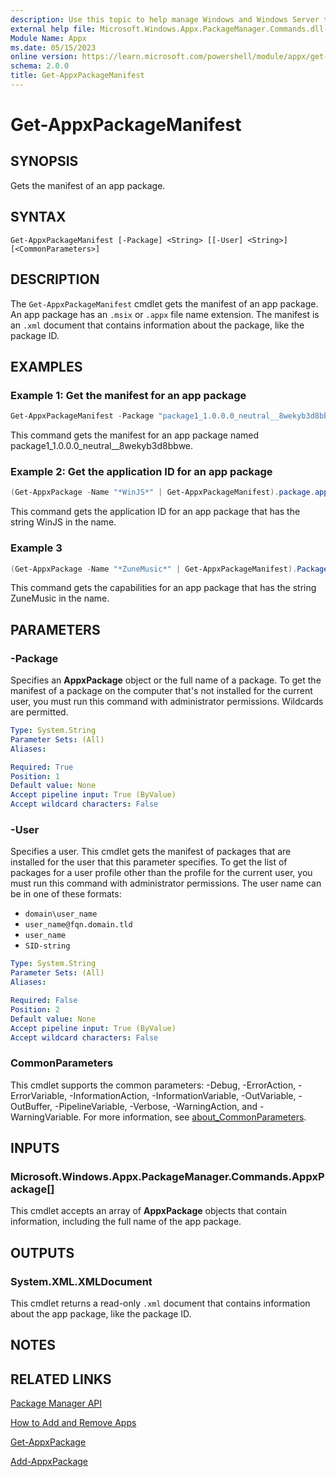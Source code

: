 ```yaml
---
description: Use this topic to help manage Windows and Windows Server technologies with Windows PowerShell.
external help file: Microsoft.Windows.Appx.PackageManager.Commands.dll-Help.xml
Module Name: Appx
ms.date: 05/15/2023
online version: https://learn.microsoft.com/powershell/module/appx/get-appxpackagemanifest?view=windowsserver2025-ps&wt.mc_id=ps-gethelp
schema: 2.0.0
title: Get-AppxPackageManifest
---
```


# Get-AppxPackageManifest

## SYNOPSIS
Gets the manifest of an app package.

## SYNTAX

```
Get-AppxPackageManifest [-Package] <String> [[-User] <String>] [<CommonParameters>]
```

## DESCRIPTION

The `Get-AppxPackageManifest` cmdlet gets the manifest of an app package. An app package has an
`.msix` or `.appx` file name extension. The manifest is an `.xml` document that contains
information about the package, like the package ID.

## EXAMPLES

### Example 1: Get the manifest for an app package

```powershell
Get-AppxPackageManifest -Package "package1_1.0.0.0_neutral__8wekyb3d8bbwe"
```

This command gets the manifest for an app package named package1_1.0.0.0_neutral__8wekyb3d8bbwe.

### Example 2: Get the application ID for an app package

```powershell
(Get-AppxPackage -Name "*WinJS*" | Get-AppxPackageManifest).package.applications.application.id
```

This command gets the application ID for an app package that has the string WinJS in the name.

### Example 3

```powershell
(Get-AppxPackage -Name "*ZuneMusic*" | Get-AppxPackageManifest).Package.Capabilities
```

This command gets the capabilities for an app package that has the string ZuneMusic in the name.

## PARAMETERS

### -Package

Specifies an **AppxPackage** object or the full name of a package. To get the manifest of a package
on the computer that's not installed for the current user, you must run this command with
administrator permissions. Wildcards are permitted.

```yaml
Type: System.String
Parameter Sets: (All)
Aliases:

Required: True
Position: 1
Default value: None
Accept pipeline input: True (ByValue)
Accept wildcard characters: False
```

### -User

Specifies a user. This cmdlet gets the manifest of packages that are installed for the user that
this parameter specifies. To get the list of packages for a user profile other than the profile for
the current user, you must run this command with administrator permissions. The user name can be
in one of these formats:

- `domain\user_name`
- `user_name@fqn.domain.tld`
- `user_name`
- `SID-string`

```yaml
Type: System.String
Parameter Sets: (All)
Aliases:

Required: False
Position: 2
Default value: None
Accept pipeline input: True (ByValue)
Accept wildcard characters: False
```

### CommonParameters

This cmdlet supports the common parameters: -Debug, -ErrorAction, -ErrorVariable,
-InformationAction, -InformationVariable, -OutVariable, -OutBuffer, -PipelineVariable, -Verbose,
-WarningAction, and -WarningVariable. For more information, see
[about_CommonParameters](http://go.microsoft.com/fwlink/?LinkID=113216).

## INPUTS

### Microsoft.Windows.Appx.PackageManager.Commands.AppxPackage[]

This cmdlet accepts an array of **AppxPackage** objects that contain information, including the full
name of the app package.

## OUTPUTS

### System.XML.XMLDocument

This cmdlet returns a read-only `.xml` document that contains information about the app package,
like the package ID.

## NOTES

## RELATED LINKS

[Package Manager API](https://go.microsoft.com/fwlink/?LinkId=245447)

[How to Add and Remove Apps](https://go.microsoft.com/fwlink/?LinkID=231020)

[Get-AppxPackage](./Get-AppxPackage.md)

[Add-AppxPackage](./Add-AppxPackage.md)
